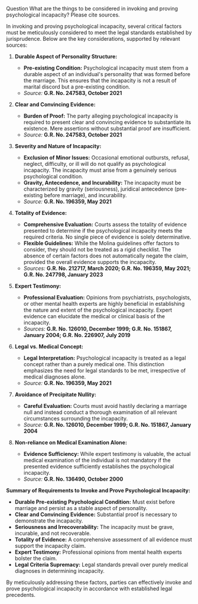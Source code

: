 Question What are the things to be considered in invoking and proving psychological incapacity?             Please cite sources.



In invoking and proving psychological incapacity, several critical factors must be meticulously considered to meet the legal standards established by jurisprudence. Below are the key considerations, supported by relevant sources:

1. **Durable Aspect of Personality Structure:**
   - **Pre-existing Condition:** Psychological incapacity must stem from a durable aspect of an individual's personality that was formed before the marriage. This ensures that the incapacity is not a result of marital discord but a pre-existing condition.
   - *Source:* **G.R. No. 247583, October 2021**

2. **Clear and Convincing Evidence:**
   - **Burden of Proof:** The party alleging psychological incapacity is required to present clear and convincing evidence to substantiate its existence. Mere assertions without substantial proof are insufficient.
   - *Source:* **G.R. No. 247583, October 2021**

3. **Severity and Nature of Incapacity:**
   - **Exclusion of Minor Issues:** Occasional emotional outbursts, refusal, neglect, difficulty, or ill will do not qualify as psychological incapacity. The incapacity must arise from a genuinely serious psychological condition.
   - **Gravity, Antecedence, and Incurability:** The incapacity must be characterized by gravity (seriousness), juridical antecedence (pre-existing before marriage), and incurability.
   - *Source:* **G.R. No. 196359, May 2021**

4. **Totality of Evidence:**
   - **Comprehensive Evaluation:** Courts assess the totality of evidence presented to determine if the psychological incapacity meets the required criteria. No single piece of evidence is solely determinative.
   - **Flexible Guidelines:** While the Molina guidelines offer factors to consider, they should not be treated as a rigid checklist. The absence of certain factors does not automatically negate the claim, provided the overall evidence supports the incapacity.
   - *Sources:* **G.R. No. 212717, March 2020; G.R. No. 196359, May 2021; G.R. No. 247798, January 2023**

5. **Expert Testimony:**
   - **Professional Evaluation:** Opinions from psychiatrists, psychologists, or other mental health experts are highly beneficial in establishing the nature and extent of the psychological incapacity. Expert evidence can elucidate the medical or clinical basis of the incapacity.
   - *Sources:* **G.R. No. 126010, December 1999; G.R. No. 151867, January 2004; G.R. No. 226907, July 2019**

6. **Legal vs. Medical Concept:**
   - **Legal Interpretation:** Psychological incapacity is treated as a legal concept rather than a purely medical one. This distinction emphasizes the need for legal standards to be met, irrespective of medical diagnoses alone.
   - *Source:* **G.R. No. 196359, May 2021**

7. **Avoidance of Precipitate Nullity:**
   - **Careful Evaluation:** Courts must avoid hastily declaring a marriage null and instead conduct a thorough examination of all relevant circumstances surrounding the incapacity.
   - *Source:* **G.R. No. 126010, December 1999; G.R. No. 151867, January 2004**

8. **Non-reliance on Medical Examination Alone:**
   - **Evidence Sufficiency:** While expert testimony is valuable, the actual medical examination of the individual is not mandatory if the presented evidence sufficiently establishes the psychological incapacity.
   - *Source:* **G.R. No. 136490, October 2000**

**Summary of Requirements to Invoke and Prove Psychological Incapacity:**
- **Durable Pre-existing Psychological Condition:** Must exist before marriage and persist as a stable aspect of personality.
- **Clear and Convincing Evidence:** Substantial proof is necessary to demonstrate the incapacity.
- **Seriousness and Irrecoverability:** The incapacity must be grave, incurable, and not recoverable.
- **Totality of Evidence:** A comprehensive assessment of all evidence must support the incapacity claim.
- **Expert Testimony:** Professional opinions from mental health experts bolster the claim.
- **Legal Criteria Supremacy:** Legal standards prevail over purely medical diagnoses in determining incapacity.

By meticulously addressing these factors, parties can effectively invoke and prove psychological incapacity in accordance with established legal precedents.

